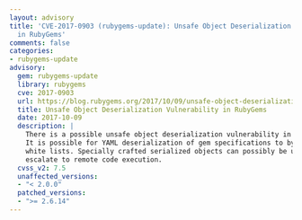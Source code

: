 ```yaml
---
layout: advisory
title: 'CVE-2017-0903 (rubygems-update): Unsafe Object Deserialization Vulnerability
  in RubyGems'
comments: false
categories:
- rubygems-update
advisory:
  gem: rubygems-update
  library: rubygems
  cve: 2017-0903
  url: https://blog.rubygems.org/2017/10/09/unsafe-object-deserialization-vulnerability.html
  title: Unsafe Object Deserialization Vulnerability in RubyGems
  date: 2017-10-09
  description: |
    There is a possible unsafe object deserialization vulnerability in RubyGems.
    It is possible for YAML deserialization of gem specifications to bypass class
    white lists. Specially crafted serialized objects can possibly be used to
    escalate to remote code execution.
  cvss_v2: 7.5
  unaffected_versions:
  - "< 2.0.0"
  patched_versions:
  - ">= 2.6.14"
---
```

